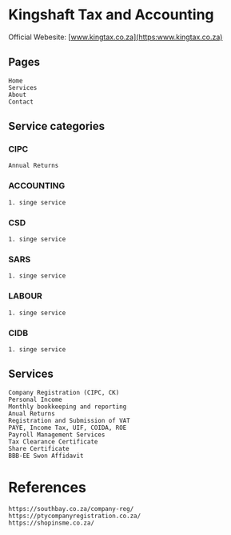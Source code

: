 # Kingshaft Tax and Accounting

Official Webesite: [www.kingtax.co.za](https:www.kingtax.co.za)

## Pages

    Home
    Services
    About
    Contact

## Service categories

### CIPC

    Annual Returns

### ACCOUNTING

    1. singe service

### CSD

    1. singe service

### SARS

    1. singe service

### LABOUR

    1. singe service

### CIDB

    1. singe service


## Services

    Company Registration (CIPC, CK)
    Personal Income
    Monthly bookkeeping and reporting
    Anual Returns
    Registration and Submission of VAT
    PAYE, Income Tax, UIF, COIDA, ROE
    Payroll Management Services
    Tax Clearance Certificate
    Share Certificate
    BBB-EE Swon Affidavit

# References

    https://southbay.co.za/company-reg/
    https://ptycompanyregistration.co.za/
    https://shopinsme.co.za/
